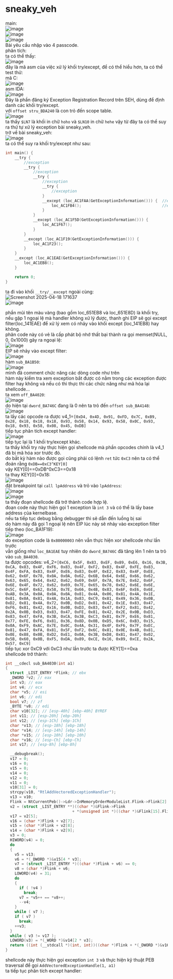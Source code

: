 # sneaky_veh  
main:  
![image](https://github.com/user-attachments/assets/d740b7ff-ee0c-4a61-8688-85ba0e9b40dd)  
![image](https://github.com/user-attachments/assets/b3175e1c-1659-47be-b6eb-73de41c2de62)  
![image](https://github.com/user-attachments/assets/de4cc9e9-57cd-4c1b-a2ba-b17d2aaad02a)  
Bài yêu cầu nhập vào 4 passcode.  
phân tích:  
ta có thể thấy:  
![image](https://github.com/user-attachments/assets/66995a67-9870-434c-aa99-b01740f14482)  
đây là mã asm của việc xử lý khối try/except, để có thể hiểu hơn, ta có thể test thử:  
mã C:  
![image](https://github.com/user-attachments/assets/02226564-7a75-4fbb-9be7-a2f223df1017)  
asm IDA:  
![image](https://github.com/user-attachments/assets/7d235742-2e66-43c8-9aa1-7399278687b6)  
Đây là phần đăng ký Exception Registration Record trên SEH, dùng để định danh các khối try/except.  
với `offset stru_BDA240` là con trỏ đến scope table.  
![image](https://github.com/user-attachments/assets/57d13d4a-9d31-46bf-af43-d6f4f3bda79b)  
ta thấy `$LN7` là khối in chữ `hoho` và `$LN10` in chữ `hehe` vậy từ đây ta có thể suy ra thứ tự xử lý exception bài sneaky_veh.  
trở về bài sneaky_veh:  
![image](https://github.com/user-attachments/assets/430e238c-0f05-4304-a0a6-fe62233caa31)  
ta có thể suy ra khối try/except như sau:  
```c
int main() {
    __try {
        //exception
        __try {
            //exception
            __try {
                //exception
                __try {
                    //exception
                }
                __except (loc_AC1FAA(GetExceptionInformation())) {  //except filter
                    loc_AC1FB4();                                   //except handler
                }
            }
            __except (loc_AC1F5D(GetExceptionInformation())) {
                loc_AC1F67();
            }
        }
        __except (loc_AC1F19(GetExceptionInformation())) {
            loc_AC1F23();
        }
    }
    __except (loc_AC1EAE(GetExceptionInformation())) {
        loc_AC1EB8();
    }

    return 0;
}
```
ta đi vào khối `__try/__except` ngoài cùng:  
![Screenshot 2025-04-18 171637](https://github.com/user-attachments/assets/d966b38a-c9c8-4d56-883c-934ae086dee4)  
![image](https://github.com/user-attachments/assets/9366a928-5923-452b-92bc-3b29081aa092)  

phần mũi tên màu vàng (bao gồm loc_651EB8 và loc_651E8D) là khối try, nếu gặp 1 ngoại lệ mà handler không xử lý được, thanh ghi EIP sẽ gọi except filter(loc_141EAE) để xử lý xem có nhảy vào khối except (loc_141EB8) hay không.  
phân code này có vẻ là cấp phát bộ nhớ thất bại thành ra gọi memset(NULL, 0, 0x1000) gây ra ngoại lệ:  
![image](https://github.com/user-attachments/assets/9dea7565-1c11-4039-8461-e11e82d969f2)  
EIP sẽ nhảy vào except filter:  
![image](https://github.com/user-attachments/assets/3f5d1e59-b82d-4648-be99-c7933b4e1ecc)  
hàm `sub_BA1B50`:  
![image](https://github.com/user-attachments/assets/58bc40d4-6baf-4032-b52f-2823598085cd)  
mình đã comment chức năng các dòng code như trên  
hàm này kiểm tra xem exception bắt được có nằm trong các exception được filter hay không và nếu có thì thực thi các chức năng như mã hóa lại shellcode...  
ta xem `off_BA4020`:  
![image](https://github.com/user-attachments/assets/a5d09308-08e3-457f-8aed-7ed09c4879a1)  
do hiện tại `dword_BA746C` đang là 0 nên ta trỏ đến `offset sub_BA4148`:  
![image](https://github.com/user-attachments/assets/6866a895-bf1b-40bf-ab9c-c2f213c3074b)   
ta lấy các opcode ra được v4_1=`[0xD4, 0x4D, 0x91, 0xFD, 0x7C, 0xB9, 0x28, 0x18, 0x18, 0x18, 0x93, 0x58, 0x14, 0x93, 0x58, 0x0C, 0x93, 0x18, 0x93, 0x58, 0x08, 0x45, 0xDB]`  
tiếp tục phân tích except handler:  
![image](https://github.com/user-attachments/assets/285c43ca-8bf4-4f22-b98a-a7c4ef9d34c5)  
tiếp tục lại là 1 khối try/except khác.  
ta thấy khối try này thực hiện gọi shellcode mà phần opcodes chính là v4_1 đã bị mã hóa xor trước đó.  
do bất kỳ hàm nào được gọi cũng phải có lệnh `ret` tức `0xC3` nên ta có thể đoán rằng `0xDB==0xC3^KEY[0]`  
vậy KEY[0]==0xDB^0xC3==0x18  
ta thay KEY[0]=0x18:  
![image](https://github.com/user-attachments/assets/d70dc0f1-ad25-46a7-8dd8-0b9233550b68)  
đặt breakpoint tại `call lpAddress` và trỏ vào `lpAddress`:  
![image](https://github.com/user-attachments/assets/b6b6a020-c328-4477-89d2-db017f0b8765)  
![image](https://github.com/user-attachments/assets/5b96b1cf-0d41-4321-b1f1-72db4cddac40)  
ta thấy đoạn shellcode đã trở thành code hợp lệ.  
đoạn code này thực hiện gọi 1 exception là `int 3` và có thể là lấy base address của kernelbase.  
nếu ta tiếp tục debug bằng debugger thì sẽ dẫn đến luồng bị sai  
do hàm này đã gọi 1 ngoại lệ nên EIP lúc này sẽ nhảy vào exception filter tiếp theo (loc_BA1F19):  
![image](https://github.com/user-attachments/assets/84f66274-ac49-4be1-b9dd-2dc457cdc480)  
do exception code là `0x80000003` nên vẫn thực hiện xor shellcode như lần trước  
vẫn giống như `loc_BA1EAE` tuy nhiên do `dword_BA746C` đã tăng lên 1 nên ta trỏ vào `sub_BA4030`.  
ta được opcodes:  v4_2=`[0xC6, 0x5F, 0x83, 0xEF, 0x89, 0xE6, 0x16, 0x3B, 0xCA, 0x83, 0x4F, 0xF6, 0x83, 0x4F, 0xF2, 0x83, 0x4F, 0xFE, 0x83, 0x4F, 0xFA, 0x83, 0x4F, 0xE6, 0x83, 0x4F, 0xE2, 0x83, 0x4F, 0xEE, 0x62, 0x6F, 0x78, 0x0A, 0x0A, 0x62, 0x6B, 0x64, 0x6E, 0x66, 0x62, 0x63, 0x65, 0x64, 0x42, 0x62, 0x69, 0x6F, 0x7A, 0x7E, 0x62, 0x6F, 0x6E, 0x4F, 0x72, 0x62, 0x69, 0x7E, 0x65, 0x78, 0x62, 0x6E, 0x6E, 0x5C, 0x6F, 0x62, 0x58, 0x7E, 0x66, 0x4B, 0x83, 0x6F, 0xE6, 0x6E, 0xAB, 0x3A, 0x0A, 0x0A, 0x0A, 0x81, 0x4A, 0x06, 0x81, 0x4A, 0x1E, 0x81, 0x0A, 0x81, 0x4A, 0x1A, 0x83, 0xC9, 0x81, 0x49, 0x36, 0x0B, 0xD2, 0x81, 0x4A, 0x72, 0x0B, 0xD2, 0x81, 0x42, 0x1E, 0x83, 0x47, 0xF6, 0x81, 0x42, 0x16, 0x0B, 0xD3, 0x83, 0x47, 0xF2, 0x81, 0x42, 0x2A, 0x0B, 0xD3, 0x83, 0x47, 0xFE, 0x81, 0x42, 0x2E, 0x0B, 0xD3, 0x83, 0x47, 0xFA, 0x3B, 0xCA, 0x3B, 0xC3, 0x81, 0x7F, 0xE6, 0x81, 0x77, 0xFE, 0xF6, 0x81, 0x36, 0x8D, 0x0B, 0xD5, 0x6C, 0xB3, 0x15, 0x0A, 0xF9, 0xAC, 0x7E, 0x0C, 0x4A, 0x31, 0x4F, 0xF6, 0x7F, 0xEC, 0x81, 0x47, 0xFA, 0x81, 0x5F, 0xF2, 0x6C, 0x81, 0x0E, 0x4B, 0x81, 0x0E, 0x88, 0x0B, 0xD2, 0xE1, 0x0A, 0x3B, 0xD8, 0x81, 0x47, 0x02, 0x5B, 0x60, 0x0B, 0xF5, 0xDA, 0x89, 0xCE, 0x16, 0x89, 0xCE, 0x2A, 0x57, 0xC9]`  
tiếp tục xor 0xC9 với 0xC3 như lần trước ta được KEY[1]==0xa  
shellcode trở thành:  
```c
int __cdecl sub_BA4030(int a1)
{
  struct _LIST_ENTRY *Flink; // ebx
  _DWORD *v2; // eax
  int v3; // eax
  int v4; // ecx
  char *v5; // esi
  int v6; // edi
  bool v7; // zf
  _BYTE *v8; // edi
  char v10[32]; // [esp-40h] [ebp-40h] BYREF
  int v11; // [esp-20h] [ebp-20h]
  int v12; // [esp-1Ch] [ebp-1Ch]
  char *v13; // [esp-18h] [ebp-18h]
  char *v14; // [esp-14h] [ebp-14h]
  char *v15; // [esp-10h] [ebp-10h]
  char *v16; // [esp-Ch] [ebp-Ch]
  int v17; // [esp-8h] [ebp-8h]

  __debugbreak();
  v17 = 0;
  v16 = 0;
  v15 = 0;
  v14 = 0;
  v12 = 0;
  v11 = 0;
  v10[31] = 0;
  strcpy(v10, "RtlAddVectoredExceptionHandler");
  v13 = v10;
  Flink = NtCurrentPeb()->Ldr->InMemoryOrderModuleList.Flink->Flink[2].Flink;
  v2 = (struct _LIST_ENTRY **)((char *)&Flink->Flink
                             + *(unsigned int *)((char *)&Flink[15].Flink + (unsigned int)Flink[7].Blink));
  v17 = v2[5];
  v16 = (char *)Flink + v2[7];
  v15 = (char *)Flink + v2[8];
  v14 = (char *)Flink + v2[9];
  v3 = 0;
  HIWORD(v4) = 0;
  do
  {
    v5 = v13;
    v6 = *(_DWORD *)&v15[4 * v3];
    v7 = (struct _LIST_ENTRY *)((char *)Flink + v6) == 0;
    v8 = (char *)Flink + v6;
    LOWORD(v4) = 31;
    do
    {
      if ( !v4 )
        break;
      v7 = *v5++ == *v8++;
      --v4;
    }
    while ( v7 );
    if ( v7 )
      break;
    ++v3;
  }
  while ( v3 != v17 );
  LOWORD(v3) = *(_WORD *)&v14[2 * v3];
  return ((int (__stdcall *)(int, int))((char *)Flink + *(_DWORD *)&v16[4 * v3]))(1, a1);    //gọi AddVectoredExceptionHandle(1, a1)
}
```
shellcode này thực hiện gọi exception `int 3` và thực hiện kỹ thuật PEB traversal để gọi `AddVectoredExceptionHandle(1, a1)`  
ta tiếp tục phân tích except handler:  






